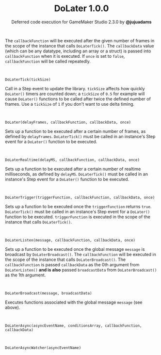 <h1 align="center">DoLater 1.0.0</h1>

<p align="center">Deferred code execution for GameMaker Studio 2.3.0 by <b>@jujuadams</b></p>

&nbsp;

The `callbackFunction` will be executed after the given number of frames in the scope of the instance that calls `DoLaterTick()`. The `callbackData` value (which can be any datatype, including an array or a struct) is passed into `callbackFunction` when it is executed. If `once` is set to `false`, `callbackFunction` will be called repeatedly.

&nbsp;

`DoLaterTick(tickSize)`

Call in a Step event to update the library. `tickSize` affects how quickly `DoLater()` timers are counted down; a `tickSize` of `0.5` for example will cause `DoLater()` functions to be called after twice the defined number of frames. Use a `tickSize` of `1` if you don't want to use delta timing.

&nbsp;

`DoLater(delayFrames, callbackFunction, callbackData, once)`

Sets up a function to be executed after a certain number of frames, as defined by `delayFrames`. `DoLaterTick()` must be called in an instance's Step event for a `DoLater()` function to be executed.

&nbsp;

`DoLaterRealtime(delayMS, callbackFunction, callbackData, once)`

Sets up a function to be executed after a certain number of realtime milliseconds, as defined by `delayMS`. `DoLaterTick()` must be called in an instance's Step event for a `DoLater()` function to be executed.

&nbsp;

`DoLaterTrigger(triggerFunction, callbackFunction, callbackData, once)`

Sets up a function to be executed once the `triggerFunction` returns `true`. `DoLaterTick()` must be called in an instance's Step event for a `DoLater()` function to be executed. `triggerFunction` is executed in the scope of the instance that calls `DoLaterTick()`.

&nbsp;

`DoLaterListen(message, callbackFunction, callbackData, once)`

Sets up a function to be executed once the global message `message` is broadcast by `DoLaterBroadcast()`. The `callbackFunction` will be executed in the scope of the instance that calls `DoLaterBroadcast()`. The `callbackFunction` is passed `callbackData` as the 0th argument from `DoLaterListen()` **and is also** passed `broadcastData` from `DoLaterBroadcast()` as the 1th argument.

&nbsp;

`DoLaterBroadcast(message, broadcastData)`

Executes functions associated with the global message `message` (see above).

&nbsp;

`DoLaterAsync(asyncEventName, conditionsArray, callbackFunction, callbackData)`

&nbsp;

`DoLaterAsyncWatcher(asyncEventName)`

&nbsp;
